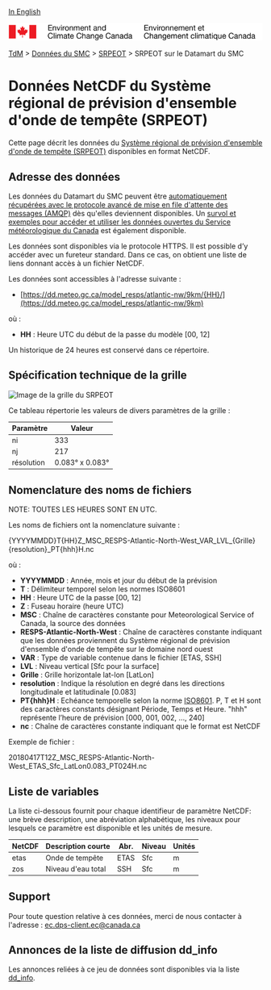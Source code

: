 [In English](readme_resps-datamart_en.md)

![ECCC logo](../../img_eccc-logo.png)

[TdM](../../readme_fr.md) > [Données du SMC](../../readme_fr.md) > [SRPEOT](readme_resps_fr.md) > SRPEOT sur le Datamart du SMC

# Données NetCDF du Système régional de prévision d'ensemble d'onde de tempête (SRPEOT)

Cette page décrit les données du [Système régional de prévision d'ensemble d'onde de tempête (SRPEOT)](readme_resps_fr.md) disponibles en format NetCDF.

## Adresse des données

Les données du Datamart du SMC peuvent être [automatiquement récupérées avec le protocole avancé de mise en file d'attente des messages (AMQP)](../../msc-datamart/amqp_fr.md) dès qu'elles deviennent disponibles. Un [survol et exemples pour accéder et utiliser les données ouvertes du Service météorologique du Canada](../../usage/readme_fr.md) est également disponible.

Les données sont disponibles via le protocole HTTPS. Il est possible d’y accéder avec un fureteur standard. Dans ce cas, on obtient une liste de liens donnant accès à un fichier NetCDF.

Les données sont accessibles à l'adresse suivante :

* [https://dd.meteo.gc.ca/model_resps/atlantic-nw/9km/{HH}/](https://dd.meteo.gc.ca/model_resps/atlantic-nw/9km)

où :

* __HH__ : Heure UTC du début de la passe du modèle [00, 12]

Un historique de 24 heures est conservé dans ce répertoire.

## Spécification technique de la grille

![Image de la grille du SRPEOT](https://collaboration.cmc.ec.gc.ca/cmc/cmos/public_doc/msc-data/nwp_resps/grille_resps.png)

Ce tableau répertorie les valeurs de divers paramètres de la grille :

| Paramètre | Valeur |
| ------ | ------ |
| ni | 333 |
| nj | 217 |
| résolution | 0.083° x 0.083° |

## Nomenclature des noms de fichiers

NOTE: TOUTES LES HEURES SONT EN UTC.

Les noms de fichiers ont la nomenclature suivante :

{YYYYMMDD}T{HH}Z_MSC_RESPS-Atlantic-North-West_VAR_LVL_{Grille}{resolution}_PT{hhh}H.nc 

où :

* __YYYYMMDD__ : Année, mois et jour du début de la prévision
* __T__ : Délimiteur temporel selon les normes ISO8601
* __HH__ : Heure UTC de la passe [00, 12]
* __Z__ : Fuseau horaire (heure UTC)
* __MSC__ : Chaîne de caractères constante pour Meteorological Service of Canada, la source des données 
* __RESPS-Atlantic-North-West__ : Chaîne de caractères constante indiquant que les données proviennent du Système régional de prévision d'ensemble d'onde de tempête sur le domaine nord ouest
* __VAR__ : Type de variable contenue dans le fichier [ETAS, SSH]
* __LVL__ : Niveau vertical [Sfc pour la surface]
* __Grille__ : Grille horizontale lat-lon [LatLon]
* __resolution__ : Indique la résolution en degré dans les directions longitudinale et latitudinale [0.083]
* __PT{hhh}H__ : Echéance temporelle selon la norme [ISO8601](https://en.wikipedia.org/wiki/ISO_8601). P, T et H sont des caractères constants désignant Période, Temps et Heure. "hhh" représente l’heure de prévision  [000, 001, 002, ..., 240]
* __nc__ : Chaîne de caractères constante indiquant que le format est NetCDF

Exemple de fichier :

20180417T12Z_MSC_RESPS-Atlantic-North-West_ETAS_Sfc_LatLon0.083_PT024H.nc

##   Liste de variables

La liste ci-dessous fournit pour chaque identifieur de paramètre NetCDF: une brève description, une abréviation alphabétique, les niveaux pour lesquels ce paramètre est disponible et les unités de mesure.


| NetCDF |   Description courte |                        Abr.|   Niveau | Unités|
|--------|--------|--------|--------|--------|
| etas   |  Onde de tempête         |                      ETAS  |  Sfc | m |
| zos    |  Niveau d'eau total      |                      SSH  |  Sfc | m |


## Support

Pour toute question relative à ces données, merci de nous contacter à l'adresse : [ec.dps-client.ec@canada.ca](mailto:ec.dps-client.ec@canada.ca)

## Annonces de la liste de diffusion dd_info

Les annonces reliées à ce jeu de données sont disponibles via la liste [dd_info](https://lists.ec.gc.ca/cgi-bin/mailman/listinfo/dd_info).
